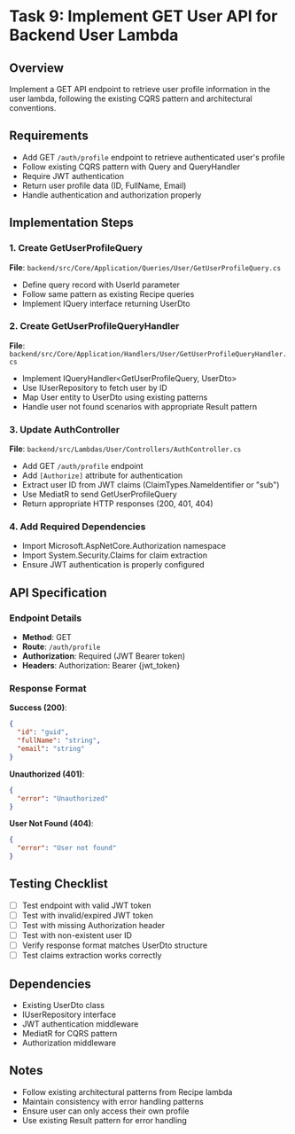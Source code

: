# Task 9: Implement GET User API for Backend User Lambda

## Overview
Implement a GET API endpoint to retrieve user profile information in the user lambda, following the existing CQRS pattern and architectural conventions.

## Requirements
- Add GET `/auth/profile` endpoint to retrieve authenticated user's profile
- Follow existing CQRS pattern with Query and QueryHandler
- Require JWT authentication
- Return user profile data (ID, FullName, Email)
- Handle authentication and authorization properly

## Implementation Steps

### 1. Create GetUserProfileQuery
**File**: `backend/src/Core/Application/Queries/User/GetUserProfileQuery.cs`
- Define query record with UserId parameter
- Follow same pattern as existing Recipe queries
- Implement IQuery interface returning UserDto

### 2. Create GetUserProfileQueryHandler
**File**: `backend/src/Core/Application/Handlers/User/GetUserProfileQueryHandler.cs`
- Implement IQueryHandler<GetUserProfileQuery, UserDto>
- Use IUserRepository to fetch user by ID
- Map User entity to UserDto using existing patterns
- Handle user not found scenarios with appropriate Result pattern

### 3. Update AuthController
**File**: `backend/src/Lambdas/User/Controllers/AuthController.cs`
- Add GET `/auth/profile` endpoint
- Add `[Authorize]` attribute for authentication
- Extract user ID from JWT claims (ClaimTypes.NameIdentifier or "sub")
- Use MediatR to send GetUserProfileQuery
- Return appropriate HTTP responses (200, 401, 404)

### 4. Add Required Dependencies
- Import Microsoft.AspNetCore.Authorization namespace
- Import System.Security.Claims for claim extraction
- Ensure JWT authentication is properly configured

## API Specification

### Endpoint Details
- **Method**: GET
- **Route**: `/auth/profile`
- **Authorization**: Required (JWT Bearer token)
- **Headers**: Authorization: Bearer {jwt_token}

### Response Format
**Success (200)**:
```json
{
  "id": "guid",
  "fullName": "string",
  "email": "string"
}
```

**Unauthorized (401)**:
```json
{
  "error": "Unauthorized"
}
```

**User Not Found (404)**:
```json
{
  "error": "User not found"
}
```

## Testing Checklist
- [ ] Test endpoint with valid JWT token
- [ ] Test with invalid/expired JWT token
- [ ] Test with missing Authorization header
- [ ] Test with non-existent user ID
- [ ] Verify response format matches UserDto structure
- [ ] Test claims extraction works correctly

## Dependencies
- Existing UserDto class
- IUserRepository interface
- JWT authentication middleware
- MediatR for CQRS pattern
- Authorization middleware

## Notes
- Follow existing architectural patterns from Recipe lambda
- Maintain consistency with error handling patterns
- Ensure user can only access their own profile
- Use existing Result pattern for error handling